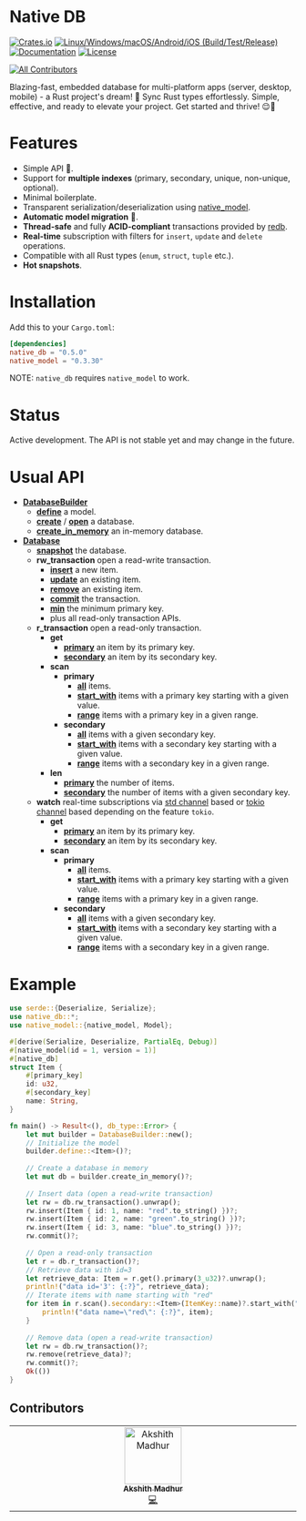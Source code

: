 # Native DB

[![Crates.io](https://img.shields.io/crates/v/native_db)](https://crates.io/crates/native_db)
[![Linux/Windows/macOS/Android/iOS (Build/Test/Release)](https://github.com/vincent-herlemont/native_db/actions/workflows/build_and_test_release.yml/badge.svg)](https://github.com/vincent-herlemont/native_db/actions/workflows/build_and_test_release.yml)
[![Documentation](https://docs.rs/native_db/badge.svg)](https://docs.rs/native_db)
[![License](https://img.shields.io/crates/l/native_db)](LICENSE)

<!-- ALL-CONTRIBUTORS-BADGE:START - Do not remove or modify this section -->
[![All Contributors](https://img.shields.io/badge/all_contributors-1-orange.svg)](#contributors-)
<!-- ALL-CONTRIBUTORS-BADGE:END -->


Blazing-fast, embedded database for multi-platform apps (server, desktop, mobile) - a Rust project's dream! 🚀 Sync Rust types effortlessly. Simple, effective, and ready to elevate your project. Get started and thrive! 😌🍃

# Features

- Simple API 🦀.
- Support for **multiple indexes** (primary, secondary, unique, non-unique, optional).
- Minimal boilerplate.
- Transparent serialization/deserialization using [native_model](https://crates.io/crates/native_model).
- **Automatic model migration** 🌟.
- **Thread-safe** and fully **ACID-compliant** transactions provided by [redb](https://github.com/cberner/redb).
- **Real-time** subscription with filters for `insert`, `update` and `delete` operations.
- Compatible with all Rust types (`enum`, `struct`, `tuple` etc.).
- **Hot snapshots**.

# Installation

Add this to your `Cargo.toml`:
```toml
[dependencies]
native_db = "0.5.0"
native_model = "0.3.30"
```

NOTE: `native_db` requires `native_model` to work.

# Status

Active development. The API is not stable yet and may change in the future.

# Usual API
- [**DatabaseBuilder**](https://docs.rs/native_db/latest/native_db/struct.DatabaseBuilder.html)  
    - [**define**](https://docs.rs/native_db/latest/native_db/struct.DatabaseBuilder.html#method.define) a model.
    - [**create**](https://docs.rs/native_db/latest/native_db/struct.DatabaseBuilder.html#method.create) / [**open**](https://docs.rs/native_db/latest/native_db/struct.DatabaseBuilder.html#method.open) a database.
    - [**create_in_memory**](https://docs.rs/native_db/latest/native_db/struct.DatabaseBuilder.html#method.create_in_memory) an in-memory database.
- [**Database**](https://docs.rs/native_db/latest/native_db/struct.Database.html)
    - [**snapshot**](https://docs.rs/native_db/latest/native_db/struct.Database.html#method.snapshot) the database.
    - **rw_transaction** open a read-write transaction.
        - [**insert**](https://docs.rs/native_db/latest/native_db/native_db/transaction/struct.RwTransaction.html#method.insert) a new item.
        - [**update**](https://docs.rs/native_db/latest/native_db/native_db/transaction/struct.RwTransaction.html#method.update) an existing item.
        - [**remove**](https://docs.rs/native_db/latest/native_db/native_db/transaction/struct.RwTransaction.html#method.remove) an existing item.
        - [**commit**](https://docs.rs/native_db/latest/native_db/native_db/transaction/struct.RwTransaction.html#method.commit) the transaction.
        - [**min**](https://docs.rs/native_db/latest/native_db/native_db/transaction/struct.RwTransaction.html#method.min) the minimum primary key.
        - plus all read-only transaction APIs.
    - **r_transaction** open a read-only transaction.
        - **get**
            - [**primary**](https://docs.rs/native_db/latest/native_db/transaction/query/struct.RGet.html#method.primary) an item by its primary key.
            - [**secondary**](https://docs.rs/native_db/latest/native_db/transaction/query/struct.RGet.html#method.secondary) an item by its secondary key.
        - **scan**
            - **primary**
                - [**all**](https://docs.rs/native_db/latest/native_db/transaction/query/struct.PrimaryScan.html#method.all) items.
                - [**start_with**](https://docs.rs/native_db/latest/native_db/transaction/query/struct.PrimaryScan.html#method.start_with) items with a primary key starting with a given value.
                - [**range**](https://docs.rs/native_db/latest/native_db/transaction/query/struct.PrimaryScan.html#method.range) items with a primary key in a given range.
            - **secondary**
                - [**all**](https://docs.rs/native_db/latest/native_db/transaction/query/struct.SecondaryScan.html#method.all) items with a given secondary key.
                - [**start_with**](https://docs.rs/native_db/latest/native_db/transaction/query/struct.SecondaryScan.html#method.start_with) items with a secondary key starting with a given value.
                - [**range**](https://docs.rs/native_db/latest/native_db/transaction/query/struct.SecondaryScan.html#method.range) items with a secondary key in a given range.
        - **len**
            - [**primary**](https://docs.rs/native_db/latest/native_db/transaction/query/struct.RLen.html#method.primary) the number of items.
            - [**secondary**](https://docs.rs/native_db/latest/native_db/transaction/query/struct.RLen.html#method.secondary) the number of items with a given secondary key.
    - **watch** real-time subscriptions via [std channel](https://doc.rust-lang.org/std/sync/mpsc/fn.channel.html) based or [tokio channel](https://docs.rs/tokio/latest/tokio/sync/mpsc/fn.unbounded_channel.html) based depending on the feature `tokio`.
        - **get**
            - [**primary**](https://docs.rs/native_db/latest/native_db/watch/query/struct.WatchGet.html#method.primary) an item by its primary key.
            - [**secondary**](https://docs.rs/native_db/latest/native_db/watch/query/struct.WatchGet.html#method.secondary) an item by its secondary key.
        - **scan**
            - **primary**
                - [**all**](https://docs.rs/native_db/latest/native_db/watch/query/struct.WatchScanPrimary.html#method.all) items.
                - [**start_with**](https://docs.rs/native_db/latest/native_db/watch/query/struct.WatchScanPrimary.html#method.start_with) items with a primary key starting with a given value.
                - [**range**](https://docs.rs/native_db/latest/native_db/watch/query/struct.WatchScanPrimary.html#method.range) items with a primary key in a given range.
            - **secondary**
                - [**all**](https://docs.rs/native_db/latest/native_db/watch/query/struct.WatchScanSecondary.html#method.all) items with a given secondary key.
                - [**start_with**](https://docs.rs/native_db/latest/native_db/watch/query/struct.WatchScanSecondary.html#method.start_with) items with a secondary key starting with a given value.
                - [**range**](https://docs.rs/native_db/latest/native_db/watch/query/struct.WatchScanSecondary.html#method.range) items with a secondary key in a given range.


# Example

```rust
use serde::{Deserialize, Serialize};
use native_db::*;
use native_model::{native_model, Model};

#[derive(Serialize, Deserialize, PartialEq, Debug)]
#[native_model(id = 1, version = 1)]
#[native_db]
struct Item {
    #[primary_key]
    id: u32,
    #[secondary_key]
    name: String,
}

fn main() -> Result<(), db_type::Error> {
    let mut builder = DatabaseBuilder::new();
    // Initialize the model
    builder.define::<Item>()?;
    
    // Create a database in memory
    let mut db = builder.create_in_memory()?;
    
    // Insert data (open a read-write transaction)
    let rw = db.rw_transaction().unwrap();
    rw.insert(Item { id: 1, name: "red".to_string() })?;
    rw.insert(Item { id: 2, name: "green".to_string() })?;
    rw.insert(Item { id: 3, name: "blue".to_string() })?;
    rw.commit()?;
    
    // Open a read-only transaction
    let r = db.r_transaction()?;
    // Retrieve data with id=3 
    let retrieve_data: Item = r.get().primary(3_u32)?.unwrap();
    println!("data id='3': {:?}", retrieve_data);
    // Iterate items with name starting with "red"
    for item in r.scan().secondary::<Item>(ItemKey::name)?.start_with("red") {
        println!("data name=\"red\": {:?}", item);
    }
    
    // Remove data (open a read-write transaction)
    let rw = db.rw_transaction()?;
    rw.remove(retrieve_data)?;
    rw.commit()?;
    Ok(())
}
```

## Contributors

<!-- ALL-CONTRIBUTORS-LIST:START - Do not remove or modify this section -->
<!-- prettier-ignore-start -->
<!-- markdownlint-disable -->
<table>
  <tbody>
    <tr>
      <td align="center" valign="top" width="14.28%"><a href="https://github.com/elliot14A"><img src="https://avatars.githubusercontent.com/u/84667163?v=4?s=100" width="100px;" alt="Akshith Madhur"/><br /><sub><b>Akshith Madhur</b></sub></a><br /><a href="https://github.com/vincent-herlemont/native_db/commits?author=elliot14A" title="Code">💻</a></td>
    </tr>
  </tbody>
</table>

<!-- markdownlint-restore -->
<!-- prettier-ignore-end -->

<!-- ALL-CONTRIBUTORS-LIST:END -->
<!-- prettier-ignore-start -->
<!-- markdownlint-disable -->

<!-- markdownlint-restore -->
<!-- prettier-ignore-end -->

<!-- ALL-CONTRIBUTORS-LIST:END -->